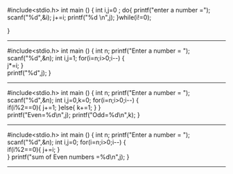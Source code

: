 #include<stdio.h>
int main ()
{
	int i,j=0 ;
	do{
		printf("enter a number =");
		scanf("%d",&i);
		j+=i;
		printf("%d \n",j);
	}while(i!=0);
	
}
_______________________________________________
#include<stdio.h>
int main ()
{
int n;
printf("Enter a number = ");
scanf("%d",&n);
int i,j=1;
for(i=n;i>0;i--)
	{	
		j*=i;
	}	
printf("%d",j);
}
__________________________________________________________
#include<stdio.h>
int main ()
{
int n;
printf("Enter a number = ");
scanf("%d",&n);
int i,j=0,k=0;
for(i=n;i>0;i--)
	{	
		if(i%2==0){
			j+=1;
		}else{
			k+=1;
		}
	}	
printf("Even=%d\n",j);
printf("Odd=%d\n",k);
}
_____________________________________________________________________
#include<stdio.h>
int main ()
{
int n;
printf("Enter a number = ");
scanf("%d",&n);
int i,j=0;
for(i=n;i>0;i--)
	{	
		if(i%2==0){
		j+=i;
		}	
}
printf("sum of Even numbers =%d\n",j);
}
_________________________________________________________________________

